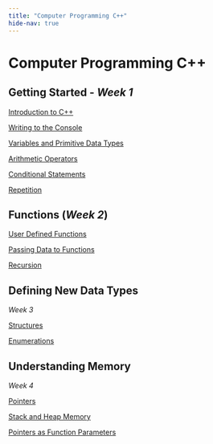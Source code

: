 ```yaml
---
title: "Computer Programming C++"
hide-nav: true
---
```


# Computer Programming C++

## Getting Started - _Week 1_

[Introduction to C++](/appel/cpp/introduction-to-cpp)

[Writing to the Console](/appel/cpp/writing-to-the-console)

[Variables and Primitive Data Types](/appel/cpp/variables-and-primitive-data-types)

[Arithmetic Operators](/appel/cpp/arithmetic-operators)

[Conditional Statements](/appel/cpp/conditional-statements)

[Repetition](/appel/cpp/repetition)

## Functions (_Week 2_)

[User Defined Functions](/appel/cpp/user-defined-functions)

[Passing Data to Functions](/appel/cpp/passing-data-to-functions)

[Recursion](/appel/cpp/recursion)

## Defining New Data Types

_Week 3_

[Structures](/appel/cpp/structures)

[Enumerations](/appel/cpp/enumerations)

## Understanding Memory

_Week 4_

[Pointers](/appel/cpp/pointers)

[Stack and Heap Memory](/appel/cpp/stack-and-heap-memory)

[Pointers as Function Parameters](/appel/cpp/pointers-as-function-parameters)

